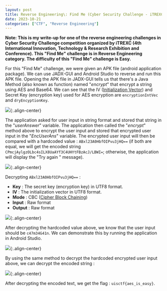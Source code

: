 ```yaml
---
layout: post
title: Reverse Engineering\: Find Me (Cyber Security Challenge - iTREXC)
date: 2023-10-21
categories: ["CTF", "Reverse Engineering"]
---
```


**Note: This is my write-up for one of the reverse engineering challenges in Cyber Security Challenge competition organized by iTREXC (4th International Innovation, Technology & Research Exhibition and Conference). This "Find Me" challenge is in Reverse Engineering category. The difficulty of this "Find Me" challenge is Easy.**

For this "Find Me" challenge, we were given an APK file (android application package). We can use JADX-GUI and Android Studio to reverse and run this APK file. Opening the APK file in JADX-GUI tells us that there's a Java Method (also known as function) named "*encrypt*" that encrypt a string using AES and Base64. We can see that the IV ([Initialization Vector](https://en.wikipedia.org/wiki/Initialization_vector)) and Secret Key (encryption key) used for AES encryption are `encryptionIntVec` and `dryEncyptionKey`.

![](https://raw.githubusercontent.com/faridarif/faridarif.github.io/master/pictures/find-me-encrypt.png){:.align-center}

The application asked for user input in string format and stored that string in the "*userAnswer*" variable. The application then called the "*encrypt*" method above to encrypt the user input and stored that encrypted user input in the "*EncUserAns*" variable. The encrypted user input will then be compared with a hardcoded value : `ABxl23A0HbfOIPvu3jHQ==` (if both are equal, we will get the encoded string `CPmcjAylgzOLbc4sILX8UaAYf3C4UHYtFBzAcJ/LBWI=`; otherwise, the application will display the "Try again " message).

![](https://raw.githubusercontent.com/faridarif/faridarif.github.io/master/pictures/find-me-input-and-flag.png){:.align-center}

Decrypting `ABxl23A0HbfOIPvu3jHQ==` :

- **Key** : The secret key (encryption key) in UTF8 format.
- **IV** : The initialization vector in UTF8 format.
- **Mode** : CBC ([Cipher Block Chaining](https://en.wikipedia.org/wiki/Block_cipher_mode_of_operation))
- **Input** : Raw format
- **Output** : Raw format

![](https://raw.githubusercontent.com/faridarif/faridarif.github.io/master/pictures/find-me-input-aes-decrypt.png){:.align-center}

After decrypting the hardcoded value above, we know that the user input should be `c47m34G41n`. We can demonstrate this by running the application in Android Studio.

![](https://raw.githubusercontent.com/faridarif/faridarif.github.io/master/pictures/find-me-proof.png){:.align-center}

By using the same method to decrypt the hardcoded encrypted user input above, we can decrypt the encoded string :

![](https://raw.githubusercontent.com/faridarif/faridarif.github.io/master/pictures/find-me-flag-aes-decrypt.png){:.align-center}

After decrypting the encoded text, we get the flag : `uisctf{aes_is_easy}`.
